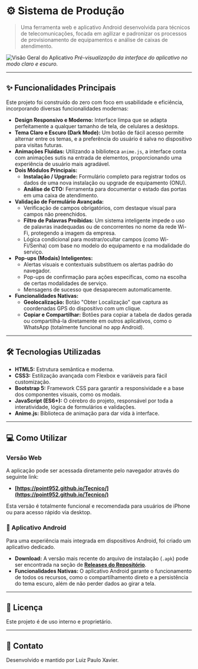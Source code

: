 # ⚙️ Sistema de Produção

> Uma ferramenta web e aplicativo Android desenvolvida para técnicos de telecomunicações, focada em agilizar e padronizar os processos de provisionamento de equipamentos e análise de caixas de atendimento.

![Visão Geral do Aplicativo](https://i.imgur.com/uGzJ4Vp.png)
*Pré-visualização da interface do aplicativo no modo claro e escuro.*

---

## ✨ Funcionalidades Principais

Este projeto foi construído do zero com foco em usabilidade e eficiência, incorporando diversas funcionalidades modernas:

* **Design Responsivo e Moderno:** Interface limpa que se adapta perfeitamente a qualquer tamanho de tela, de celulares a desktops.
* **Tema Claro e Escuro (Dark Mode):** Um botão de fácil acesso permite alternar entre os temas, e a preferência do usuário é salva no dispositivo para visitas futuras.
* **Animações Fluidas:** Utilizando a biblioteca `anime.js`, a interface conta com animações sutis na entrada de elementos, proporcionando uma experiência de usuário mais agradável.
* **Dois Módulos Principais:**
    * **Instalação / Upgrade:** Formulário completo para registrar todos os dados de uma nova instalação ou upgrade de equipamento (ONU).
    * **Análise de CTO:** Ferramenta para documentar o estado das portas em uma caixa de atendimento.
* **Validação de Formulário Avançada:**
    * Verificação de campos obrigatórios, com destaque visual para campos não preenchidos.
    * **Filtro de Palavras Proibidas:** Um sistema inteligente impede o uso de palavras inadequadas ou de concorrentes no nome da rede Wi-Fi, protegendo a imagem da empresa.
    * Lógica condicional para mostrar/ocultar campos (como Wi-Fi/Senha) com base no modelo do equipamento e na modalidade do serviço.
* **Pop-ups (Modais) Inteligentes:**
    * Alertas visuais e contextuais substituem os alertas padrão do navegador.
    * Pop-ups de confirmação para ações específicas, como na escolha de certas modalidades de serviço.
    * Mensagens de sucesso que desaparecem automaticamente.
* **Funcionalidades Nativas:**
    * **Geolocalização:** Botão "Obter Localização" que captura as coordenadas GPS do dispositivo com um clique.
    * **Copiar e Compartilhar:** Botões para copiar a tabela de dados gerada ou compartilhá-la diretamente em outros aplicativos, como o WhatsApp (totalmente funcional no app Android).

---

## 🛠️ Tecnologias Utilizadas

* **HTML5:** Estrutura semântica e moderna.
* **CSS3:** Estilização avançada com Flexbox e variáveis para fácil customização.
* **Bootstrap 5:** Framework CSS para garantir a responsividade e a base dos componentes visuais, como os modais.
* **JavaScript (ES6+):** O cérebro do projeto, responsável por toda a interatividade, lógica de formulários e validações.
* **Anime.js:** Biblioteca de animação para dar vida à interface.

---

## 💻 Como Utilizar

### Versão Web

A aplicação pode ser acessada diretamente pelo navegador através do seguinte link:

* **[https://point952.github.io/Tecnico/](https://point952.github.io/Tecnico/)**

Esta versão é totalmente funcional e recomendada para usuários de iPhone ou para acesso rápido via desktop.

### 📱 Aplicativo Android

Para uma experiência mais integrada em dispositivos Android, foi criado um aplicativo dedicado.

* **Download:** A versão mais recente do arquivo de instalação (`.apk`) pode ser encontrada na seção de **[Releases do Repositório](https://github.com/point952/Tecnico/releases)**.
* **Funcionalidades Nativas:** O aplicativo Android garante o funcionamento de todos os recursos, como o compartilhamento direto e a persistência do tema escuro, além de não perder dados ao girar a tela.

---

## 📄 Licença

Este projeto é de uso interno e proprietário.

---

## 👤 Contato

Desenvolvido e mantido por Luiz Paulo Xavier.
